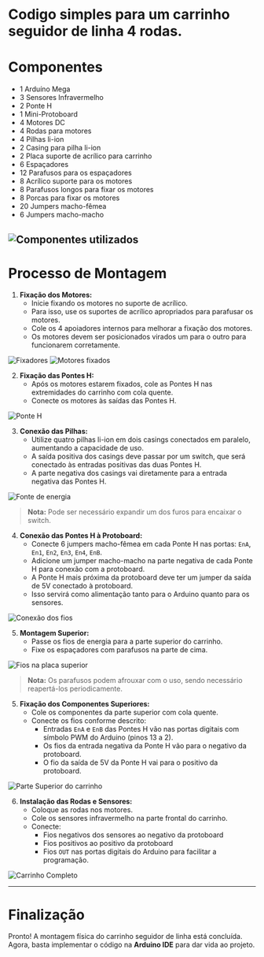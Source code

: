 # Codigo simples para um carrinho seguidor de linha 4 rodas.

# Componentes

- 1 Arduíno Mega  
- 3 Sensores Infravermelho  
- 2 Ponte H  
- 1 Mini-Protoboard  
- 4 Motores DC  
- 4 Rodas para motores  
- 4 Pilhas li-ion  
- 2 Casing para pilha li-ion  
- 2 Placa suporte de acrílico para carrinho  
- 6 Espaçadores  
- 12 Parafusos para os espaçadores  
- 8 Acrílico suporte para os motores  
- 8 Parafusos longos para fixar os motores  
- 8 Porcas para fixar os motores  
- 20 Jumpers macho-fêmea  
- 6 Jumpers macho-macho  


![Componentes utilizados](Imagens/Componentes.jpeg)
---

# Processo de Montagem

1. **Fixação dos Motores:**
   - Inicie fixando os motores no suporte de acrílico.  
   - Para isso, use os suportes de acrílico apropriados para parafusar os motores.  
   - Cole os 4 apoiadores internos para melhorar a fixação dos motores.  
   - Os motores devem ser posicionados virados um para o outro para funcionarem corretamente.

![Fixadores](Imagens/Fixadores.jpeg)
![Motores fixados](Imagens/MotoresFixados.jpeg)

2. **Fixação das Pontes H:**
   - Após os motores estarem fixados, cole as Pontes H nas extremidades do carrinho com cola quente.  
   - Conecte os motores às saídas das Pontes H.
     
![Ponte H](Imagens/ParteDeBaixo.jpeg)

3. **Conexão das Pilhas:**
   - Utilize quatro pilhas li-ion em dois casings conectados em paralelo, aumentando a capacidade de uso.  
   - A saída positiva dos casings deve passar por um switch, que será conectado às entradas positivas das duas Pontes H.  
   - A parte negativa dos casings vai diretamente para a entrada negativa das Pontes H.  

![Fonte de energia](Imagens/SwitchParaFazer.jpeg)

   > **Nota:** Pode ser necessário expandir um dos furos para encaixar o switch.

4. **Conexão das Pontes H à Protoboard:**
   - Conecte 6 jumpers macho-fêmea em cada Ponte H nas portas: `EnA`, `En1`, `En2`, `En3`, `En4`, `EnB`.  
   - Adicione um jumper macho-macho na parte negativa de cada Ponte H para conexão com a protoboard.  
   - A Ponte H mais próxima da protoboard deve ter um jumper da saída de 5V conectado à protoboard.  
   - Isso servirá como alimentação tanto para o Arduino quanto para os sensores.

![Conexão dos fios](Imagens/FiosDeEnergiaConectados.jpeg)

5. **Montagem Superior:**
   - Passe os fios de energia para a parte superior do carrinho.  
   - Fixe os espaçadores com parafusos na parte de cima.  

![Fios na placa superior](Imagens/FiosNaParteSuperior.jpeg)

   > **Nota:** Os parafusos podem afrouxar com o uso, sendo necessário reapertá-los periodicamente.

5. **Fixação dos Componentes Superiores:**
   - Cole os componentes da parte superior com cola quente.  
   - Conecte os fios conforme descrito:
     - Entradas `EnA` e `EnB` das Pontes H vão nas portas digitais com símbolo PWM do Arduino (pinos 13 a 2).
     - Os fios da entrada negativa da Ponte H vão para o negativo da protoboard.
     - O fio da saída de 5V da Ponte H vai para o positivo da protoboard.

![Parte Superior do carrinho](Imagens/ChassisSemRodas.jpeg)

6. **Instalação das Rodas e Sensores:**
   - Coloque as rodas nos motores.  
   - Cole os sensores infravermelho na parte frontal do carrinho.  
   - Conecte:
     - Fios negativos dos sensores ao negativo da protoboard  
     - Fios positivos ao positivo da protoboard  
     - Fios `OUT` nas portas digitais do Arduino para facilitar a programação.

![Carrinho Completo](Imagens/CarrinhoPronto.jpeg)

---

# Finalização

Pronto! A montagem física do carrinho seguidor de linha está concluída.  
Agora, basta implementar o código na **Arduino IDE** para dar vida ao projeto.
